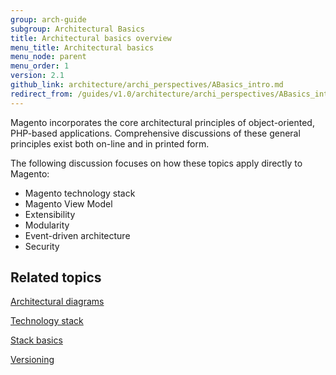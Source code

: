 ```yaml
---
group: arch-guide
subgroup: Architectural Basics
title: Architectural basics overview
menu_title: Architectural basics
menu_node: parent
menu_order: 1
version: 2.1
github_link: architecture/archi_perspectives/ABasics_intro.md
redirect_from: /guides/v1.0/architecture/archi_perspectives/ABasics_intro.html
---
```


Magento incorporates the core architectural principles of object-oriented, PHP-based applications. Comprehensive discussions of these general principles exist both on-line and in printed form.

The following discussion focuses on how these topics apply directly to Magento:

* Magento technology stack
* Magento View Model
* Extensibility
* Modularity
* Event-driven architecture
* Security

## Related topics

<a href="{{page.baseurl}}/architecture/archi_perspectives/arch_diagrams.html" target="_blank">Architectural diagrams</a>

<a href="{{page.baseurl}}/architecture/tech-stack.html" target="_blank">Technology stack</a>

<a href="{{page.baseurl}}/architecture/tech-stack.html" target="_blank">Stack basics</a>

<a href="{{page.baseurl}}/architecture/versioning.html" target="_blank">Versioning</a>

